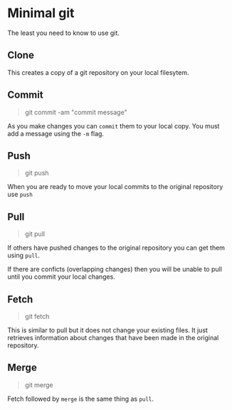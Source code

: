 # Minimal git

The least you need to know to use git.

## Clone

This creates a copy of a git repository on your local filesytem.

## Commit

> git commit -am "commit message"

As you make changes you can `commit` them to your local copy.
You must add a message using the `-m` flag.

## Push

> git push

When you are ready to move your local commits to the original repository use `push`

## Pull

> git pull

If others have pushed changes to the original repository you can get them using `pull`.

If there are conficts (overlapping changes) then you will be unable to pull until
you commit your local changes.

## Fetch

> git fetch

This is similar to pull but it does not change your existing files. It just retrieves
information about changes that have been made in the original repository.

## Merge

> git merge

Fetch followed by `merge` is the same thing as `pull`.


